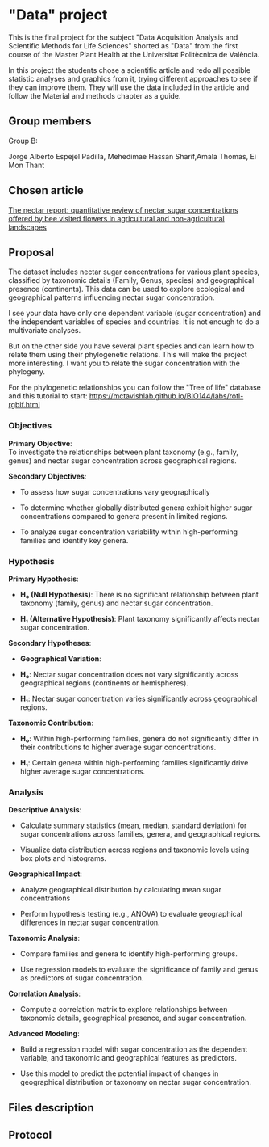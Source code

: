 # "Data" project

This is the final project for the subject "Data Acquisition Analysis and Scientific Methods for Life Sciences" shorted as "Data" from the first course of the Master Plant Health at the Universitat Politècnica de València.

In this project the students chose a scientific article and redo all possible statistic analyses and graphics from it, trying different approaches to see if they can improve them. They will use the data included in the article and follow the Material and methods chapter as a guide.

## Group members

Group B: 

Jorge Alberto Espejel Padilla, Mehedimae Hassan Sharif,Amala Thomas, Ei Mon Thant

## Chosen article

[The nectar report: quantitative review of nectar sugar concentrations offered by bee visited flowers in agricultural and non-agricultural landscapes](https://peerj.com/articles/6329/)

## Proposal

The dataset includes nectar sugar concentrations for various plant species, classified by taxonomic details (Family, Genus, species) and geographical presence (continents). This data can be used to explore ecological and geographical patterns influencing nectar sugar concentration.

I see your data have only one dependent variable (sugar concentration) and the independent variables of species and countries. It is not enough to do a multivariate analyses. 

But on the other side you have several plant species and can learn how to relate them using their phylogenetic relations. This will make the project more interesting. I want you to relate the sugar concentration with the phylogeny. 

For the phylogenetic relationships you can follow the "Tree of life" database and this tutorial to start: https://mctavishlab.github.io/BIO144/labs/rotl-rgbif.html

### Objectives

**Primary Objective**:\
To investigate the relationships between plant taxonomy (e.g., family, genus) and nectar sugar concentration across geographical regions.

**Secondary Objectives**:

-   To assess how sugar concentrations vary geographically

-   To determine whether globally distributed genera exhibit higher sugar concentrations compared to genera present in limited regions.

-   To analyze sugar concentration variability within high-performing families and identify key genera.

### Hypothesis

**Primary Hypothesis**:

-   **H₀ (Null Hypothesis)**: There is no significant relationship between plant taxonomy (family, genus) and nectar sugar concentration.

-   **H₁ (Alternative Hypothesis)**: Plant taxonomy significantly affects nectar sugar concentration.

**Secondary Hypotheses**:

-   **Geographical Variation**:

-   **H₀**: Nectar sugar concentration does not vary significantly across geographical regions (continents or hemispheres).

-   **H₁**: Nectar sugar concentration varies significantly across geographical regions.

**Taxonomic Contribution**:

-   **H₀**: Within high-performing families, genera do not significantly differ in their contributions to higher average sugar concentrations.

-   **H₁**: Certain genera within high-performing families significantly drive higher average sugar concentrations.

### Analysis

**Descriptive Analysis**:

-   Calculate summary statistics (mean, median, standard deviation) for sugar concentrations across families, genera, and geographical regions.

-   Visualize data distribution across regions and taxonomic levels using box plots and histograms.

**Geographical Impact**:

-   Analyze geographical distribution by calculating mean sugar concentrations

-   Perform hypothesis testing (e.g., ANOVA) to evaluate geographical differences in nectar sugar concentration.

**Taxonomic Analysis**:

-   Compare families and genera to identify high-performing groups.

-   Use regression models to evaluate the significance of family and genus as predictors of sugar concentration.

**Correlation Analysis**:

-   Compute a correlation matrix to explore relationships between taxonomic details, geographical presence, and sugar concentration.

**Advanced Modeling**:

-   Build a regression model with sugar concentration as the dependent variable, and taxonomic and geographical features as predictors.

-   Use this model to predict the potential impact of changes in geographical distribution or taxonomy on nectar sugar concentration.

## Files description

## Protocol
